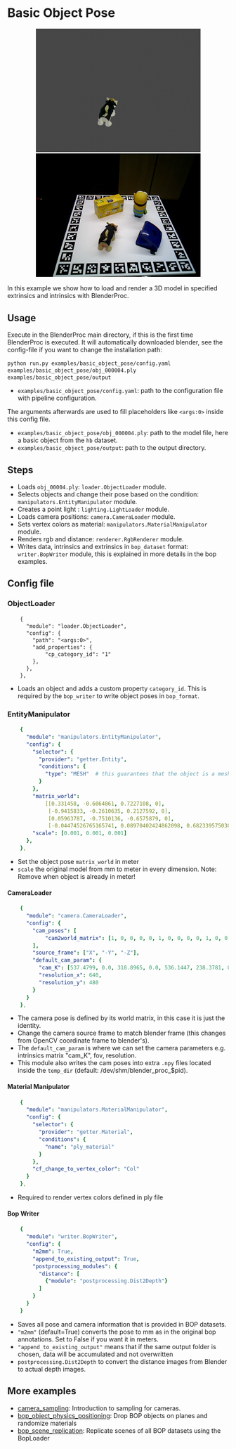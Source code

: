 # Basic Object Pose

<p align="center">
<img src="rendering_0.jpg" alt="Front readme image" width=375>
<img src="hb_val_3_0.png" alt="Front readme image" width=375>
</p>

In this example we show how to load and render a 3D model in specified extrinsics and intrinsics with BlenderProc.

## Usage

Execute in the BlenderProc main directory, if this is the first time BlenderProc is executed. It will automatically
downloaded blender, see the config-file if you want to change the installation path:

```
python run.py examples/basic_object_pose/config.yaml examples/basic_object_pose/obj_000004.ply examples/basic_object_pose/output
```

* `examples/basic_object_pose/config.yaml`: path to the configuration file with pipeline configuration.

The arguments afterwards are used to fill placeholders like `<args:0>` inside this config file.
* `examples/basic_object_pose/obj_000004.ply`: path to the model file, here a basic object from the `hb` dataset.
* `examples/basic_object_pose/output`: path to the output directory.

## Steps

* Loads `obj_00004.ply`: `loader.ObjectLoader` module.
* Selects objects and change their pose based on the condition: `manipulators.EntityManipulator` module.
* Creates a point light : `lighting.LightLoader` module.
* Loads camera positions: `camera.CameraLoader` module.
* Sets vertex colors as material: `manipulators.MaterialManipulator` module.
* Renders rgb and distance: `renderer.RgbRenderer` module.
* Writes data, intrinsics and extrinsics in `bop_dataset` format: `writer.BopWriter` module, this is explained in more details in the bop
  examples.

## Config file


### ObjectLoader
```
    {
      "module": "loader.ObjectLoader",
      "config": {
        "path": "<args:0>", 
        "add_properties": {
            "cp_category_id": "1"
        }, 
      },
    },
```
* Loads an object and adds a custom property `category_id`. This is required by the `bop_writer` to write object poses in `bop_format`.

### EntityManipulator

```yaml
    {
      "module": "manipulators.EntityManipulator",
      "config": {
        "selector": {
          "provider": "getter.Entity",
          "conditions": {
            "type": "MESH"  # this guarantees that the object is a mesh, and not for example a camera
          }
        },
        "matrix_world":
            [[0.331458, -0.6064861, 0.7227108, 0],
             [-0.9415833, -0.2610635, 0.2127592, 0],
             [0.05963787, -0.7510136, -0.6575879, 0],
             [-0.04474526765165741, 0.08970402424862098, 0.6823395750305427, 1.0]],
        "scale": [0.001, 0.001, 0.001]
      },
    },
```

* Set the object pose `matrix_world` in meter  
* `scale` the original model from mm to meter in every dimension. Note: Remove when object is already in meter! 

#### CameraLoader

```yaml
    {
      "module": "camera.CameraLoader",
      "config": {
        "cam_poses": [
            "cam2world_matrix": [1, 0, 0, 0, 0, 1, 0, 0, 0, 0, 1, 0, 0, 0, 0, 1]
        ], 
        "source_frame": ["X", "-Y", "-Z"],
        "default_cam_param": {
          "cam_K": [537.4799, 0.0, 318.8965, 0.0, 536.1447, 238.3781, 0.0, 0.0, 1.0],
          "resolution_x": 640,
          "resolution_y": 480
        }
      }
    },
```

* The camera pose is defined by its world matrix, in this case it is just the identity.
* Change the camera source frame to match blender frame (this changes from OpenCV coordinate frame to blender's).
* The `default_cam_param` is where we can set the camera parameters e.g. intrinsics matrix "cam_K", fov, resolution.
* This module also writes the cam poses into extra `.npy` files located inside the `temp_dir` (default: /dev/shm/blender_proc_$pid). 

#### Material Manipulator
```yaml
    {
      "module": "manipulators.MaterialManipulator",
      "config": {
        "selector": {
          "provider": "getter.Material",
          "conditions": {
            "name": "ply_material"
          }
        },
        "cf_change_to_vertex_color": "Col"
      }
    },
```
* Required to render vertex colors defined in ply file

#### Bop Writer

```yaml
    {
      "module": "writer.BopWriter",
      "config": {
        "m2mm": True,
        "append_to_existing_output": True,
        "postprocessing_modules": {
          "distance": [
            {"module": "postprocessing.Dist2Depth"}
          ]
        }
      }
    }
```

* Saves all pose and camera information that is provided in BOP datasets.
* `"m2mm"` (default=True) converts the pose to mm as in the original bop annotations. Set to False if you want it in meters.
* `"append_to_existing_output"` means that if the same output folder is chosen, data will be accumulated and not overwritten
* `postprocessing.Dist2Depth` to convert the distance images from Blender to actual depth images.

## More examples

* [camera_sampling](../camera_sampling): Introduction to sampling for cameras.
* [bop_object_physics_positioning](../bop_object_physics_positioning): Drop BOP objects on planes and randomize materials
* [bop_scene_replication](../bop_scene_replication): Replicate scenes of all BOP datasets using the BopLoader
